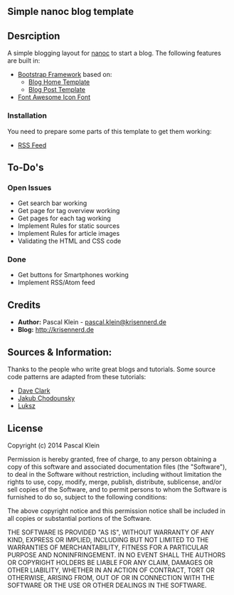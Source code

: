 ## Simple nanoc blog template
## Desrciption

A simple blogging layout for [nanoc](http://nanoc.ws/ ) to start a blog.
The following features are built in:

- [Bootstrap Framework](http://getbootstrap.com/ ) based on:
	- [Blog Home Template](http://startbootstrap.com/blog-home.php ) 
	- [Blog Post Template](http://startbootstrap.com/blog-post.php )
- [Font Awesome Icon Font](http://fortawesome.github.io/Font-Awesome/ )

### Installation
You need to prepare some parts of this template to get them working:

- [RSS Feed](https://github.com/krisennerd/nanoc-blog/wiki/RSS-Feed )

## To-Do's

### Open Issues
- Get search bar working
- Get page for tag overview working
- Get pages for each tag working
- Implement Rules for static sources
- Implement Rules for article images
- Validating the HTML and CSS code

### Done 
- Get buttons for Smartphones working
- Implement RSS/Atom feed

## Credits

- **Author:** Pascal Klein - pascal.klein@krisennerd.de
- **Blog:** http://krisennerd.de


## Sources & Information:

Thanks to the people who write great blogs and tutorials. Some source code patterns are adapted from these tutorials:
- [Dave Clark](http://clarkdave.net/2012/02/building-a-static-blog-with-nanoc/ )
- [Jakub Chodounsky](http://chodounsky.net/2013/03/28/introduction-to-static-site-generation-with-nanoc/ )
- [Luksz](https://coderwall.com/p/hoqv3q ) 

## License

Copyright (c) 2014 Pascal Klein

Permission is hereby granted, free of charge, to any person obtaining a copy of this software and associated documentation files (the "Software"), to deal in the Software without restriction, including without limitation the rights to use, copy, modify, merge, publish, distribute, sublicense, and/or sell copies of the Software, and to permit persons to whom the Software is
furnished to do so, subject to the following conditions:

The above copyright notice and this permission notice shall be included in all copies or substantial portions of the Software.

THE SOFTWARE IS PROVIDED "AS IS", WITHOUT WARRANTY OF ANY KIND, EXPRESS OR IMPLIED, INCLUDING BUT NOT LIMITED TO THE WARRANTIES OF MERCHANTABILITY, FITNESS FOR A PARTICULAR PURPOSE AND NONINFRINGEMENT. IN NO EVENT SHALL THE
AUTHORS OR COPYRIGHT HOLDERS BE LIABLE FOR ANY CLAIM, DAMAGES OR OTHER LIABILITY, WHETHER IN AN ACTION OF CONTRACT, TORT OR OTHERWISE, ARISING FROM, OUT OF OR IN CONNECTION WITH THE SOFTWARE OR THE USE OR OTHER DEALINGS IN THE SOFTWARE.